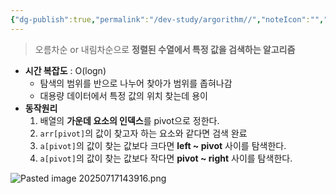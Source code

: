 ```yaml
---
{"dg-publish":true,"permalink":"/dev-study/argorithm//","noteIcon":"","created":"2025-07-17T14:35:42.873+09:00","updated":"2025-07-24T20:52:30.500+09:00"}
---
```





> 오름차순 or 내림차순으로 **정렬된 수열에서 특정 값을 검색하는 알고리즘**


- **시간 복잡도** : O(logn)
	- 탐색의 범위를 반으로 나누어 찾아가 범위를 좁혀나감 
	- 대용량 데이터에서 특정 값의 위치 찾는데 용이
- **동작원리** 
	1. 배열의 **가운데 요소의 인덱스**를 pivot으로 정한다.
	2. `arr[pivot]`의 값이 찾고자 하는 요소와 같다면 검색 완료
	3. `a[pivot]`의 값이 찾는 값보다 크다면 **left ~ pivot** 사이를 탐색한다.
	4. `a[pivot]`의 값이 찾는 값보다 작다면 **pivot ~ right** 사이를 탐색한다.

![Pasted image 20250717143916.png](/img/user/supporter/image/Pasted%20image%2020250717143916.png)




